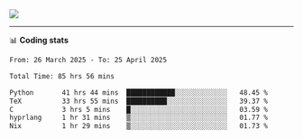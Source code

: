 <picture>
  <source
  srcset="https://github-readme-stats.vercel.app/api?username=sant0s12&show_icons=true&theme=dark"
  media="(prefers-color-scheme: dark)"
  />
  <source
  srcset="https://github-readme-stats.vercel.app/api?username=sant0s12&show_icons=true"
  media="(prefers-color-scheme: light)"
  />
  <img src="https://github-readme-stats.vercel.app/api?username=sant0s12&show_icons=true" />
</picture>

---

📊 **Coding stats**

<!--START_SECTION:waka-->

```txt
From: 26 March 2025 - To: 25 April 2025

Total Time: 85 hrs 56 mins

Python       41 hrs 44 mins  ████████████░░░░░░░░░░░░░   48.45 %
TeX          33 hrs 55 mins  ██████████░░░░░░░░░░░░░░░   39.37 %
C            3 hrs 5 mins    █░░░░░░░░░░░░░░░░░░░░░░░░   03.59 %
hyprlang     1 hr 31 mins    ▒░░░░░░░░░░░░░░░░░░░░░░░░   01.77 %
Nix          1 hr 29 mins    ▒░░░░░░░░░░░░░░░░░░░░░░░░   01.73 %
```

<!--END_SECTION:waka-->
